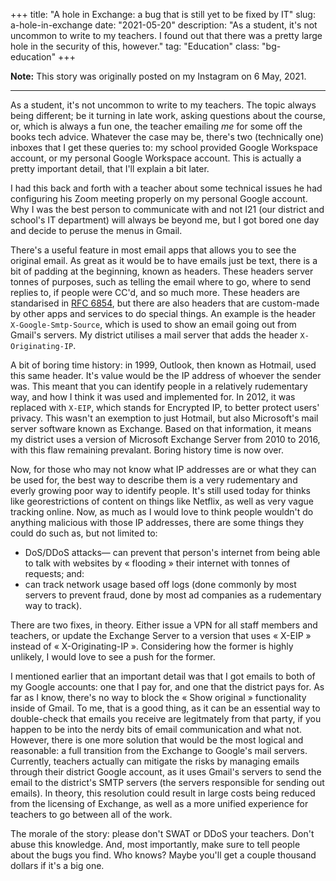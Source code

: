 +++
title: "A hole in Exchange: a bug that is still yet to be fixed by IT"
slug: a-hole-in-exchange
date: "2021-05-20"
description: "As a student, it's not uncommon to write to my teachers. I found out that there was a pretty large hole in the security of this, however."
tag: "Education"
class: "bg-education"
+++

**Note:** This story was originally posted on my Instagram on 6 May, 2021.

---

As a student, it's not uncommon to write to my teachers. The topic always being different; be it turning in late work, asking questions about the course, or, which is always a fun one, the teacher emailing *me* for some off the books tech advice. Whatever the case may be, there's two (technically one) inboxes that I get these queries to: my school provided Google Workspace account, or my personal Google Workspace account. This is actually a pretty important detail, that I'll explain a bit later.

I had this back and forth with a teacher about some technical issues he had configuring his Zoom meeting properly on my personal Google account. Why I was the best person to communicate with and not I21 (our district and school's IT department) will always be beyond me, but I got bored one day and decide to peruse the menus in Gmail. 

There's a useful feature in most email apps that allows you to see the original email. As great as it would be to have emails just be text, there is a bit of padding at the beginning, known as headers. These headers server tonnes of purposes, such as telling the email where to go, where to send replies to, if people were CC'd, and so much more. These headers are standarised in [RFC 6854](https://datatracker.ietf.org/doc/html/rfc6854), but there are also headers that are custom-made by other apps and services to do special things. An example is the header `X-Google-Smtp-Source`, which is used to show an email going out from Gmail's servers. My district utilises a mail server that adds the header `X-Originating-IP`.

A bit of boring time history: in 1999, Outlook, then known as Hotmail, used this same header. It's value would be the IP address of whoever the sender was. This meant that you can identify people in a relatively rudementary way, and how I think it was used and implemented for. In 2012, it was replaced with `X-EIP`, which stands for Encrypted IP, to better protect users' privacy. This wasn't an exemption to just Hotmail, but also Microsoft's mail server software known as Exchange. Based on that information, it means my district uses a version of Microsoft Exchange Server from 2010 to 2016, with this flaw remaining prevalant. Boring history time is now over.

Now, for those who may not know what IP addresses are or what they can be used for, the best way to describe them is a very rudementary and everly growing poor way to identify people. It's still used today for thinks like georestrictions of content on things like Netflix, as well as very vague tracking online. Now, as much as I would love to think people wouldn't do anything malicious with those IP addresses, there are some things they could do such as, but not limited to:
- DoS/DDoS attacks&mdash; can prevent that person's internet from being able to talk with websites by « flooding » their internet with tonnes of requests; and:
- can track network usage based off logs (done commonly by most servers to prevent fraud, done by most ad companies as a rudementary way to track).

There are two fixes, in theory. Either issue a VPN for all staff members and teachers, or update the Exchange Server to a version that uses « X-EIP » instead of « X-Originating-IP ». Considering how the former is highly unlikely, I would love to see a push for the former.

I mentioned earlier that an important detail was that I got emails to both of my Google accounts: one that I pay for, and one that the district pays for. As far as I know, there's no way to block the « Show original » functionality inside of Gmail. To me, that is a good thing, as it can be an essential way to double-check that emails you receive are legitmately from that party, if you happen to be into the nerdy bits of email communication and what not. However, there is one more solution that would be the most logical and reasonable: a full transition from the Exchange to Google's mail servers. Currently, teachers actually can mitigate the risks by managing emails through their district Google account, as it uses Gmail's servers to send the email to the district's SMTP servers (the servers responsible for sending out emails). In theory, this resolution could result in large costs being reduced from the licensing of Exchange, as well as a more unified experience for teachers to go between all of the work.

The morale of the story: please don't SWAT or DDoS your teachers. Don't abuse this knowledge. And, most importantly, make sure to tell people about the bugs you find. Who knows? Maybe you'll get a couple thousand dollars if it's a big one.
